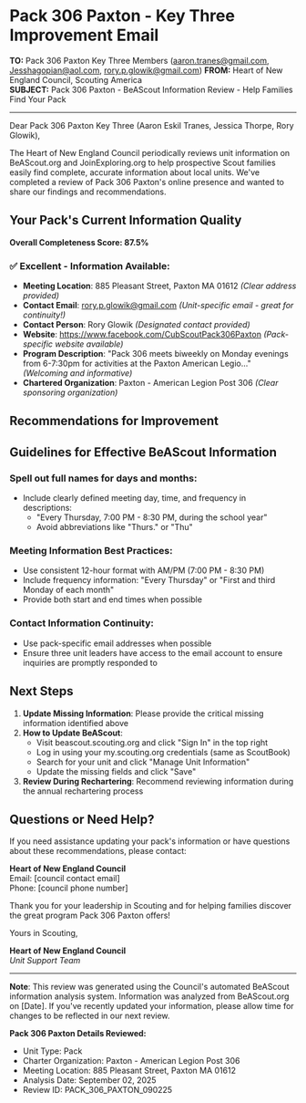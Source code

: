 # Pack 306 Paxton - Key Three Improvement Email

**TO:** Pack 306 Paxton Key Three Members (aaron.tranes@gmail.com, Jesshagopian@aol.com, rory.p.glowik@gmail.com)
**FROM:** Heart of New England Council, Scouting America  
**SUBJECT:** Pack 306 Paxton - BeAScout Information Review - Help Families Find Your Pack  

---

Dear Pack 306 Paxton Key Three (Aaron Eskil Tranes, Jessica  Thorpe, Rory  Glowik),

The Heart of New England Council periodically reviews unit information on BeAScout.org and JoinExploring.org to help prospective Scout families easily find complete, accurate information about local units. We've completed a review of Pack 306 Paxton's online presence and wanted to share our findings and recommendations.

## Your Pack's Current Information Quality

**Overall Completeness Score: 87.5%**



### ✅ **Excellent - Information Available:**
- **Meeting Location**: 885 Pleasant Street, Paxton MA 01612 *(Clear address provided)*
- **Contact Email**: rory.p.glowik@gmail.com *(Unit-specific email - great for continuity!)*
- **Contact Person**: Rory Glowik *(Designated contact provided)*
- **Website**: https://www.facebook.com/CubScoutPack306Paxton *(Pack-specific website available)*
- **Program Description**: "Pack 306 meets biweekly on Monday evenings from 6-7:30pm for activities at the Paxton American Legio..." *(Welcoming and informative)*
- **Chartered Organization**: Paxton - American Legion Post 306 *(Clear sponsoring organization)*

## Recommendations for Improvement



## Guidelines for Effective BeAScout Information

### **Spell out full names for days and months:**
- Include clearly defined meeting day, time, and frequency in descriptions:
  - "Every Thursday, 7:00 PM - 8:30 PM, during the school year"
  - Avoid abbreviations like "Thurs." or "Thu"

### **Meeting Information Best Practices:**
- Use consistent 12-hour format with AM/PM (7:00 PM - 8:30 PM)
- Include frequency information: "Every Thursday" or "First and third Monday of each month"
- Provide both start and end times when possible

### **Contact Information Continuity:**
- Use pack-specific email addresses when possible
- Ensure three unit leaders have access to the email account to ensure inquiries are promptly responded to

## Next Steps

1. **Update Missing Information**: Please provide the critical missing information identified above
2. **How to Update BeAScout**: 
   - Visit beascout.scouting.org and click "Sign In" in the top right
   - Log in using your my.scouting.org credentials (same as ScoutBook)
   - Search for your unit and click "Manage Unit Information"
   - Update the missing fields and click "Save"
3. **Review During Rechartering**: Recommend reviewing information during the annual rechartering process

## Questions or Need Help?

If you need assistance updating your pack's information or have questions about these recommendations, please contact:

**Heart of New England Council**  
Email: [council contact email]  
Phone: [council phone number]

Thank you for your leadership in Scouting and for helping families discover the great program Pack 306 Paxton offers!

Yours in Scouting,

**Heart of New England Council**  
*Unit Support Team*

---

**Note**: This review was generated using the Council's automated BeAScout information analysis system. Information was analyzed from BeAScout.org on [Date]. If you've recently updated your information, please allow time for changes to be reflected in our next review.

**Pack 306 Paxton Details Reviewed:**
- Unit Type: Pack
- Charter Organization: Paxton - American Legion Post 306  
- Meeting Location: 885 Pleasant Street, Paxton MA 01612
- Analysis Date: September 02, 2025
- Review ID: PACK_306_PAXTON_090225